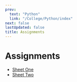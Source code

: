 ```yaml
---
prev:
  text: "Python"
  link: "/College/Python/index"
next: false
lastUpdated: false
title: Assignments
---
```


# Assignments

- [Sheet One](AssignmentOne.md)
- [Sheet Two](AssignmentTwo.md)
